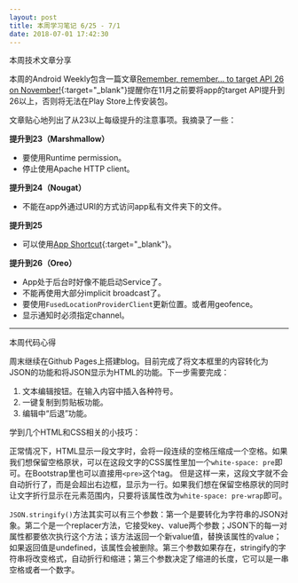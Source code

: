 ```yaml
---
layout: post
title: 本周学习笔记 6/25 - 7/1
date: 2018-07-01 17:42:30
---
```


本周技术文章分享

本周的Android Weekly包含一篇文章[Remember, remember… to target API 26 on November!](https://medium.com/@fabionegri/remember-remember-to-target-api-26-on-november-7ce4fdde2c08){:target="_blank"}提醒你在11月之前要将app的target API提升到26以上，否则将无法在Play Store上传安装包。

文章贴心地列出了从23以上每级提升的注意事项。我摘录了一些：

**提升到23（Marshmallow）**

* 要使用Runtime permission。
* 停止使用Apache HTTP client。

**提升到24（Nougat）**

* 不能在app外通过URI的方式访问app私有文件夹下的文件。

**提升到25**

* 可以使用[App Shortcut](https://developer.android.com/guide/topics/ui/shortcuts){:target="_blank"}。

**提升到26（Oreo）**

* App处于后台时好像不能启动Service了。
* 不能再使用大部分implicit broadcast了。
* 要使用`FusedLocationProviderClient`更新位置。或者用geofence。
* 显示通知时必须指定channel。

---

本周代码心得

周末继续在Github Pages上搭建blog。目前完成了将文本框里的内容转化为JSON的功能和将JSON显示为HTML的功能。下一步需要完成：

1. 文本编辑按钮。在输入内容中插入各种符号。
2. 一键复制到剪贴板功能。
3. 编辑中“后退”功能。

学到几个HTML和CSS相关的小技巧：

正常情况下，HTML显示一段文字时，会将一段连续的空格压缩成一个空格。如果我们想保留空格原状，可以在这段文字的CSS属性里加一个`white-space: pre`即可。在Bootstrap里也可以直接用`<pre>`这个tag。
但是这样一来，这段文字就不会自动折行了，而是会超出右边框，显示为一行。如果我们想在保留空格原状的同时让文字折行显示在元素范围内，只要将该属性改为`white-space: pre-wrap`即可。

`JSON.stringify()`方法其实可以有三个参数：第一个是要转化为字符串的JSON对象。第二个是一个replacer方法，它接受key、value两个参数；JSON下的每一对属性都要依次执行这个方法；该方法返回一个新value值，替换该属性的value；如果返回值是undefined，该属性会被删除。第三个参数如果存在，stringify的字符串将改变格式，自动折行和缩进；第三个参数决定了缩进的长度，它可以是一串空格或者一个数字。